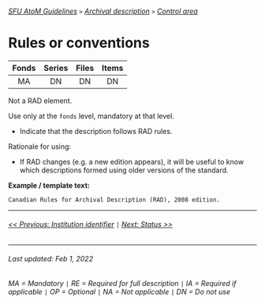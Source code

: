 ###### [SFU AtoM Guidelines](../README.md) `>` [Archival description](overview.md) `>` [Control area](overview.md#control-area)

# Rules or conventions
| Fonds 	| Series 	| Files 	| Items 	|
|:-----:	|:------:	|:-----:	|:-----:	|
|   MA    |   DN    |   DN  	|   DN  	|

Not a RAD element.

Use only at the `fonds` level, mandatory at that level.
- Indicate that the description follows RAD rules.

Rationale for using:
- If RAD changes (e.g. a new edition appears), it will be useful to know which descriptions formed using older versions of the standard.

**Example / template text:**

`Canadian Rules for Archival Description (RAD), 2008 edition.`

---
###### [<< Previous: Institution identifier](institution-identifier.md) `|` [Next: Status >>](status.md)
---
###### Last updated: Feb 1, 2022
###### MA = Mandatory `|` RE = Required for full description `|` IA = Required if applicable `|` OP = Optional `|` NA = Not applicable `|` DN = Do not use
